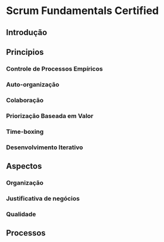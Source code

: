 # Scrum Fundamentals Certified

## Introdução

## Principios
### Controle de Processos Empíricos
### Auto-organização
### Colaboração
### Priorização Baseada em Valor
### Time-boxing
### Desenvolvimento Iterativo

## Aspectos
### Organização
### Justificativa de negócios
### Qualidade

## Processos

